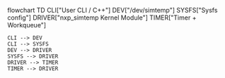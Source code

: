 flowchart TD
    CLI["User CLI / C++"]
    DEV["/dev/simtemp"]
    SYSFS["Sysfs config"]
    DRIVER["nxp_simtemp Kernel Module"]
    TIMER["Timer + Workqueue"]

    CLI --> DEV
    CLI --> SYSFS
    DEV --> DRIVER
    SYSFS --> DRIVER
    DRIVER --> TIMER
    TIMER --> DRIVER

